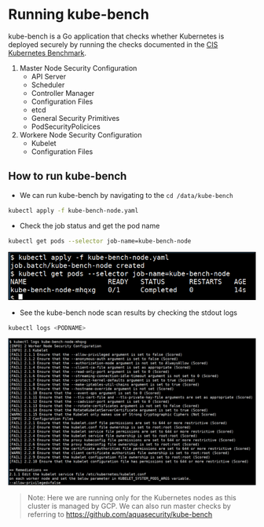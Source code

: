 # Running kube-bench

kube-bench is a Go application that checks whether Kubernetes is deployed securely by running the checks documented in the [CIS Kubernetes Benchmark](https://www.cisecurity.org/benchmark/kubernetes/).

1. Master Node Security Configuration
    * API Server
    * Scheduler
    * Controller Manager
    * Configuration Files
    * etcd
    * General Security Primitives
    * PodSecurityPolicices
2. Workere Node Security Configuration
    * Kubelet
    * Configuration Files
    
## How to run kube-bench

* We can run kube-bench by navigating to the `cd /data/kube-bench`

```bash
kubectl apply -f kube-bench-node.yaml
```

* Check the job status and get the pod name

```bash
kubectl get pods --selector job-name=kube-bench-node
```

![](images/get-kube-bench-pod.png)

* See the kube-bench node scan results by checking the stdout logs

```bash
kubectl logs <PODNAME>
```

![](images/kube-bench-results.png)


> Note: Here we are running only for the Kubernetes nodes as this cluster is managed by GCP. We can also run master checks by referring to https://github.com/aquasecurity/kube-bench